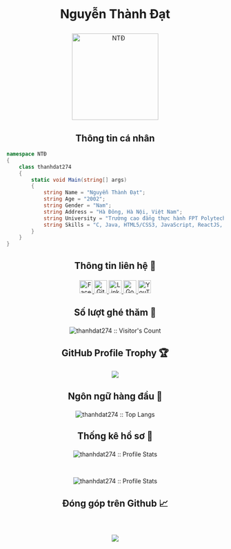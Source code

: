 # <p align="center">Nguyễn Thành Đạt</p>

<p align="center">
	<a href="https://github.com/thanhdat274">
	<img src="https://avatars.githubusercontent.com/u/77159701?v=4" width = "200" alt="NTĐ">
	</a>
</p>

<h2 align="center">Thông tin cá nhân</h2>

```C#
namespace NTĐ
{
    class thanhdat274
    {
        static void Main(string[] args)
        {
            string Name = "Nguyễn Thành Đạt";
            string Age = "2002";
            string Gender = "Nam";
            string Address = "Hà Đông, Hà Nội, Việt Nam";
            string University = "Trường cao đẳng thực hành FPT Polytechnic Hà Nội";
            string Skills = "C, Java, HTML5/CSS3, JavaScript, ReactJS, TypeScript, NodeJS";
        }
    }
}
```

## <p align="center">Thông tin liên hệ 🌹</p>

<p align="center">
  <a href="https://www.facebook.com/nguyenthanhdat2704">
    <img src="https://www.vectorlogo.zone/logos/facebook/facebook-official.svg" alt="Facebook" height="30" width="30">
  </a>
	
  <a href="https://github.com/thanhdat274">
    <img src="https://www.vectorlogo.zone/logos/github/github-tile.svg" alt="Github" height="30" width="30">
  </a>
  
  <a href="https://www.linkedin.com/in/nguy%E1%BB%85n-th%C3%A0nh-%C4%91%E1%BA%A1t-249396233/">
    <img src="https://www.vectorlogo.zone/logos/linkedin/linkedin-icon.svg" alt="Linkedin" height="30" width="30">
  </a>
  
  <a href="mailto:nguyenthanhdat27042002@gmail.com">
    <img src="https://www.vectorlogo.zone/logos/google/google-icon.svg" alt="Google" height="30" width="30">
  </a>
	
  <a href="https://www.youtube.com/c/NguyễnThànhĐạt27">
    <img src="https://www.vectorlogo.zone/logos/youtube/youtube-icon.svg" alt="YouTube" height="30" width="30">
  </a>
</p>

## <p align="center">Số lượt ghé thăm :eyes:</p>

<p align="center"><img src="https://profile-counter.glitch.me/{thanhdat274}/count.svg" alt="thanhdat274 :: Visitor's Count" /></p>

## <p align="center">GitHub Profile Trophy 🏆</p>

<p align='center'>
<img src="https://github-trophies.vercel.app/?username=thanhdat274&theme=tokyonight&no-frame=false&no-bg=false&margin-w=4">
</p>

## <p align="center">Ngôn ngữ hàng đầu :tongue:</p>

<p align="center"><img src="https://github-readme-stats.vercel.app/api/top-langs/?username=thanhdat274&langs_count=10&theme=radical&hide_border=false&include_all_commits=false&count_private=false&layout=compact" alt="thanhdat274 :: Top Langs" /></p>
<!-- <p align="center"><img src="https://github-readme-stats.vercel.app/api/top-langs/?username=thanhdat274&langs_count=10&theme=tokyonight&layout=compact" alt="ngoctienTNT :: Top Langs" /></p> -->

## <p align="center">Thống kê hồ sơ :musical_keyboard:</p>

<p align="center"><img src="https://github-readme-stats.vercel.app/api?username=thanhdat274&theme=radical&hide_border=false&include_all_commits=false&count_private=false" alt="thanhdat274 :: Profile Stats" /></p> <br>
<p align="center"><img src="https://github-readme-streak-stats.herokuapp.com/?user=thanhdat274&theme=radical&hide_border=false" alt="thanhdat274 :: Profile Stats" /></p>

## <p align="center">Đóng góp trên Github 📈</p>
<br>
<p align='center'>
<img src="https://activity-graph.herokuapp.com/graph?username=thanhdat274&theme=react-dark&hide_border=true">
<p>
	
